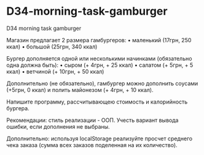 # D34-morning-task-gamburger

D34 morning task gamburger

Магазин предлагает 2 размера гамбургеров:
    •    маленький (17грн, 250 ккал)
    •    большой (25грн, 340 ккал)

Бургер дополняется одной или несколькими начинками (обязательно одна должна быть):
    •    сыром (+ 4грн, + 25 ккал)
    •    салатом (+ 5грн, + 5 ккал)
    •    ветчиной (+ 10грн, + 50 ккал)

Дополнительно (не обязательно), гамбургер можно дополнить соусами (+5грн, 0 ккал) и полить майонезом (+ 4грн, + 10 ккал).

Напишите программу, рассчитывающею стоимость и калорийность бургера.

Рекомендации: стиль реализации - ООП. Учесть вариант вывода ошибки, если дополнения не выбраны.

Дополнительно: используя localStorage реализуйте просчет среднего чека заказа (сумма всех заказов поделенная на их количество).
